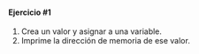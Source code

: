 #### Ejercicio #1

1. Crea un valor y asignar a una variable.
2. Imprime la dirección de memoria de ese valor.